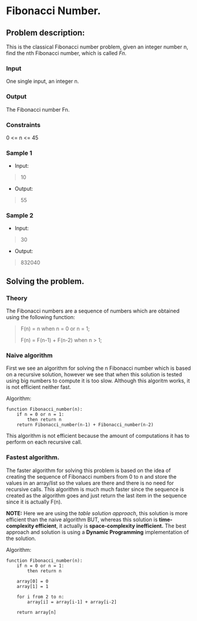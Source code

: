 # Fibonacci Number. 

## Problem description:

This is the classical Fibonacci number problem, given an integer number n, find the nth Fibonacci number, which is called *Fn*.

### Input

One single input, an integer n.

### Output

The Fibonacci number Fn.

### Constraints

0 <= n <= 45

### Sample 1

* Input:

> 10

* Output:

> 55 


### Sample 2

* Input:

> 30

* Output:

> 832040


## Solving the problem.

### Theory

The Fibonacci numbers are a sequence of numbers which are obtained using the following function:

> 	F(n) = n			when n = 0 or n = 1;
>
> 	F(n) = F(n-1) + F(n-2)		when n > 1;


### Naive algorithm

First we see an algorithm for solving the n Fibonacci number which is based on a recursive solution, however we see that when this solution is tested using big numbers to compute it is too slow. Although this algoritm works, it is not efficient neither fast.

Algorithm:
	
	function Fibonacci_number(n):
		if n = 0 or n = 1: 
			then return n
		return Fibonacci_number(n-1) + Fibonacci_number(n-2)

This algorithm is not efficient because the amount of computations it has to perform on each recursive call. 

### Fastest algorithm.

The faster algorithm for solving this problem is based on the idea of creating the sequence of Fibonacci numbers from 0 to n and store the values in an array/list so the values are there and there is no need for recursive calls. This algorithm is much much faster since the sequence is created as the algorithm goes and just return the last item in the sequence since it is actually F(n).

**NOTE:** Here we are using the *table solution approach*, this solution is more efficient than the naive algorithm BUT, whereas this solution is **time-complexity efficient**, it actually is **space-complexity inefficient.** The best approach and solution is using a **Dynamic Programming** implementation of the solution.

Algorithm:

	function Fibonacci_number(n):
		if n = 0 or n = 1:
			then return n
		
		array[0] = 0
		array[1] = 1

		for i from 2 to n:
			array[i] = array[i-1] + array[i-2]

		return array[n]


